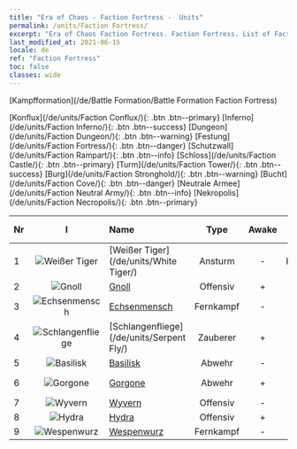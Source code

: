 ```yaml
---
title: "Era of Chaos - Faction Fortress -  Units"
permalink: /units/Faction Fortress/
excerpt: "Era of Chaos Faction Fortress. Faction Fortress. List of Faction in Era of Chaos"
last_modified_at: 2021-06-15
locale: de
ref: "Faction Fortress"
toc: false
classes: wide
---
```

  [Kampfformation](/de/Battle Formation/Battle Formation Faction Fortress)

 [Konflux](/de/units/Faction Conflux/){: .btn .btn--primary} [Inferno](/de/units/Faction Inferno/){: .btn .btn--success} [Dungeon](/de/units/Faction Dungeon/){: .btn .btn--warning} [Festung](/de/units/Faction Fortress/){: .btn .btn--danger} [Schutzwall](/de/units/Faction Rampart/){: .btn .btn--info} [Schloss](/de/units/Faction Castle/){: .btn .btn--primary} [Turm](/de/units/Faction Tower/){: .btn .btn--success} [Burg](/de/units/Faction Stronghold/){: .btn .btn--warning} [Bucht](/de/units/Faction Cove/){: .btn .btn--danger} [Neutrale Armee](/de/units/Faction Neutral Army/){: .btn .btn--info} [Nekropolis](/de/units/Faction Necropolis/){: .btn .btn--primary} 

  | Nr | I |         Name        |   Type   | Awake | Rang |   Members     |  Stars  | Exclusive | Attack  |     HP    |  Awaken Name  |
  |:---|:-:|:--------------------|:--------:|:-----:|:---------:|:-------------:|:-------:|:---------:|:-------:|:---------:|:--------------|
  | 1 | ![Weißer Tiger](/images/u/ti_baihu.jpg) | [Weißer Tiger](/de/units/White Tiger/) | Ansturm | - | Kommandant | x1 | <i class="fas fa-star"/><i class="fas fa-star"/><i class="fas fa-star"/> | - | 1078.2 | 6138 |   -   |
  | 2 | ![Gnoll](/images/u/ti_langren.jpg) | [Gnoll](/de/units/Gnoll/) | Offensiv | + | R | x9 | <i class="fas fa-star"/> | - | 84.4 | 761 |  Gnollkrieger  |
  | 3 | ![Echsenmensch](/images/u/ti_xiyiren.jpg) | [Echsenmensch](/de/units/Lizardman/) | Fernkampf | - | SR | x4 | <i class="fas fa-star"/><i class="fas fa-star"/> | + | 174.9 | 1144 |   -   |
  | 4 | ![Schlangenfliege](/images/u/ti_longying.jpg) | [Schlangenfliege](/de/units/Serpent Fly/) | Zauberer | + | SR | x4 | <i class="fas fa-star"/><i class="fas fa-star"/> | + | 178.3 | 1615 |  Drachenfliege  |
  | 5 | ![Basilisk](/images/u/ti_xiyi.jpg) | [Basilisk](/de/units/Basilisk/) | Abwehr | - | SR | x4 | <i class="fas fa-star"/><i class="fas fa-star"/><i class="fas fa-star"/> | - | 121.1 | 2859 |   -   |
  | 6 | ![Gorgone](/images/u/ti_manniu.jpg) | [Gorgone](/de/units/Gorgon/) | Abwehr | + | SSR | x1 | <i class="fas fa-star"/><i class="fas fa-star"/><i class="fas fa-star"/> | - | 121.1 | 3094 |  Mächtige Gorgone  |
  | 7 | ![Wyvern](/images/u/ti_feilong.jpg) | [Wyvern](/de/units/Wyvern/) | Offensiv | - | SR | x4 | <i class="fas fa-star"/><i class="fas fa-star"/><i class="fas fa-star"/> | - | 500.0 | 5544 |  Wyvernkönig  |
  | 8 | ![Hydra](/images/u/ti_duotoulong.jpg) | [Hydra](/de/units/Hydra/) | Offensiv | + | SSR | x1 | <i class="fas fa-star"/><i class="fas fa-star"/><i class="fas fa-star"/> | - | 769.3 | 5770 |  Chaoshydra  |
  | 9 | ![Wespenwurz](/images/u/ti_dufengcao.jpg) | [Wespenwurz](/de/units/Waspwort/) | Fernkampf | - | SR | x1 | <i class="fas fa-star"/><i class="fas fa-star"/><i class="fas fa-star"/> | - | 950.3 | 5543 |   -   |
